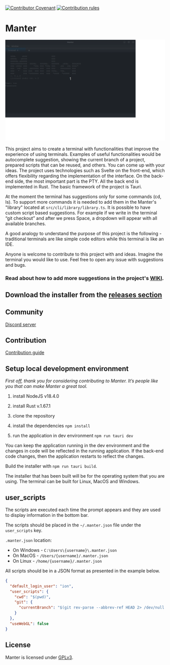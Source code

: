 [![Contributor Covenant](https://img.shields.io/badge/Contributor%20Covenant-2.1-4baaaa.svg)](https://github.com/iondodon/manter/blob/main/CODE_OF_CONDUCT.md)
[![Contribution rules](https://img.shields.io/badge/Contribution%20rules-1.0-green)](https://github.com/iondodon/manter/blob/main/CONTRIBUTING.md)

# Manter

<p align="center">
  <img src="demo.gif" />
</p>

This project aims to create a terminal with functionalities that improve the experience of using terminals. Examples of useful functionalities would be autocomplete suggestion, showing the current branch of a project, prepared scripts that can be reused, and others. You can come up with your ideas. The project uses technologies such as Svelte on the front-end, which offers flexibility regarding the implementation of the interface. On the back-end side, the most important part is the PTY. All the back end is implemented in Rust. The basic framework of the project is Tauri.

At the moment the terminal has suggestions only for some commands (cd, ls). To support more commands it is needed to add them in the Manter's "library" located at `src/cli/library/library.ts`. It is possible to have custom script based suggestions. For example if we write in the terminal “git checkout” and after we press Space, a dropdown will appear with all available branches.

A good analogy to understand the purpose of this project is the following - traditional terminals are like simple code editors while this terminal is like an IDE.

Anyone is welcome to contribute to this project with and ideas. Imagine the terminal you would like to use. Feel free to open any issue with suggestions and bugs.

### Read about how to add more suggestions in the project's [WIKI](https://github.com/iondodon/manter/wiki).

## Download the installer from the [releases section](https://github.com/iondodon/manter/releases)

## Community

[Discord server](https://discord.gg/k4FFFPK3ZR)

## Contribution

[Contribution guide](https://github.com/iondodon/manter/blob/main/CONTRIBUTING.md)

## Setup local development environment

_First off, thank you for considering contributing to Manter. It’s people like you that can make Manter a great tool._

1. install NodeJS v18.4.0

2. install Rust v.1.67.1

3. clone the repository

4. install the dependencies `npm install`

5. run the application in dev environment `npm run tauri dev`

You can keep the application running in the dev environment and the changes in code will be reflected in the running application. If the back-end code changes, then the application restarts to reflect the changes.

Build the installer with `npm run tauri build`.

The installer that has been built will be for the operating system that you are using. The terminal can be built for Linux, MacOS and Windows.

## user_scripts

The scripts are executed each time the prompt appears and they are used to display information in the bottom bar.

The scripts should be placed in the `~/.manter.json` file under the `user_scripts` key.

`.manter.json` location:

- On Windows - `C:\Users\{username}\.manter.json`
- On MacOS - `/Users/{username}/.manter.json`
- On Linux - `/home/{username}/.manter.json`

All scripts should be in a JSON format as presented in the example below.

```json
{
  "default_login_user": "ion",
  "user_scripts": {
    "cwd": "$(pwd)",
    "git": {
      "currentBranch": "$(git rev-parse --abbrev-ref HEAD 2> /dev/null )"
    }
  },
  "useWebGL": false
}
```

## License

Manter is licensed under [GPLv3](https://github.com/iondodon/manter/blob/main/LICENCE.txt).
